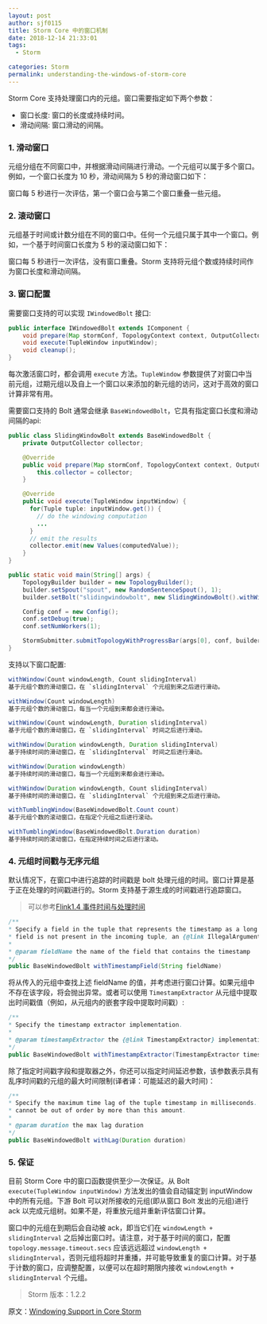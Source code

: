 ```yaml
---
layout: post
author: sjf0115
title: Storm Core 中的窗口机制
date: 2018-12-14 21:33:01
tags:
  - Storm

categories: Storm
permalink: understanding-the-windows-of-storm-core
---
```


Storm Core 支持处理窗口内的元组。窗口需要指定如下两个参数：
- 窗口长度: 窗口的长度或持续时间。
- 滑动间隔: 窗口滑动的间隔。

### 1. 滑动窗口

元组分组在不同窗口中，并根据滑动间隔进行滑动。一个元组可以属于多个窗口。例如，一个窗口长度为 10 秒，滑动间隔为 5 秒的滑动窗口如下：
![]()

窗口每 5 秒进行一次评估，第一个窗口会与第二个窗口重叠一些元组。

### 2. 滚动窗口

元组基于时间或计数分组在不同的窗口中。任何一个元组只属于其中一个窗口。例如，一个基于时间窗口长度为 5 秒的滚动窗口如下：
![]()

窗口每 5 秒进行一次评估，没有窗口重叠。Storm 支持将元组个数或持续时间作为窗口长度和滑动间隔。

### 3. 窗口配置

需要窗口支持的可以实现 `IWindowedBolt` 接口:
```java
public interface IWindowedBolt extends IComponent {
    void prepare(Map stormConf, TopologyContext context, OutputCollector collector);
    void execute(TupleWindow inputWindow);
    void cleanup();
}
```
每次激活窗口时，都会调用 `execute` 方法。`TupleWindow` 参数提供了对窗口中当前元组，过期元组以及自上一个窗口以来添加的新元组的访问，这对于高效的窗口计算非常有用。

需要窗口支持的 Bolt 通常会继承 `BaseWindowedBolt`，它具有指定窗口长度和滑动间隔的api:
```java
public class SlidingWindowBolt extends BaseWindowedBolt {
    private OutputCollector collector;

    @Override
    public void prepare(Map stormConf, TopologyContext context, OutputCollector collector) {
        this.collector = collector;
    }

    @Override
    public void execute(TupleWindow inputWindow) {
      for(Tuple tuple: inputWindow.get()) {
        // do the windowing computation
        ...
      }
      // emit the results
      collector.emit(new Values(computedValue));
    }
}

public static void main(String[] args) {
    TopologyBuilder builder = new TopologyBuilder();
    builder.setSpout("spout", new RandomSentenceSpout(), 1);
    builder.setBolt("slidingwindowbolt", new SlidingWindowBolt().withWindow(new Count(30), new Count(10)), 1).shuffleGrouping("spout");

    Config conf = new Config();
    conf.setDebug(true);
    conf.setNumWorkers(1);

    StormSubmitter.submitTopologyWithProgressBar(args[0], conf, builder.createTopology());
}
```
支持以下窗口配置:
```java
withWindow(Count windowLength, Count slidingInterval)
基于元组个数的滑动窗口，在 `slidingInterval` 个元组到来之后进行滑动。

withWindow(Count windowLength)
基于元组个数的滑动窗口，每当一个元组到来都会进行滑动。

withWindow(Count windowLength, Duration slidingInterval)
基于元组个数的滑动窗口，在 `slidingInterval` 时间之后进行滑动。

withWindow(Duration windowLength, Duration slidingInterval)
基于持续时间的滑动窗口，在 `slidingInterval` 时间之后进行滑动。

withWindow(Duration windowLength)
基于持续时间的滑动窗口，每当一个元组到来都会进行滑动。

withWindow(Duration windowLength, Count slidingInterval)
基于持续时间的滑动窗口，在 `slidingInterval` 个元组到来之后进行滑动。

withTumblingWindow(BaseWindowedBolt.Count count)
基于元组个数的滚动窗口，在指定个元组之后进行滚动。

withTumblingWindow(BaseWindowedBolt.Duration duration)
基于持续时间的滚动窗口，在指定持续时间之后进行滚动。
```

### 4. 元组时间戳与无序元组

默认情况下，在窗口中进行追踪的时间戳是 bolt 处理元组的时间。窗口计算是基于正在处理的时间戳进行的。Storm 支持基于源生成的时间戳进行追踪窗口。
> 可以参考[Flink1.4 事件时间与处理时间](http://smartsi.club/flink-stream-event-time-and-processing-time.html)

```java
/**
* Specify a field in the tuple that represents the timestamp as a long value. If this
* field is not present in the incoming tuple, an {@link IllegalArgumentException} will be thrown.
*
* @param fieldName the name of the field that contains the timestamp
*/
public BaseWindowedBolt withTimestampField(String fieldName)
```

将从传入的元组中查找上述 fieldName 的值，并考虑进行窗口计算。如果元组中不存在该字段，将会抛出异常。或者可以使用 `TimestampExtractor` 从元组中提取出时间戳值（例如，从元组内的嵌套字段中提取时间戳）:
```java
/**
* Specify the timestamp extractor implementation.
*
* @param timestampExtractor the {@link TimestampExtractor} implementation
*/
public BaseWindowedBolt withTimestampExtractor(TimestampExtractor timestampExtractor)
```
除了指定时间戳字段和提取器之外，你还可以指定时间延迟参数，该参数表示具有乱序时间戳的元组的最大时间限制(译者译：可能延迟的最大时间)：
```java
/**
* Specify the maximum time lag of the tuple timestamp in milliseconds. It means that the tuple timestamps
* cannot be out of order by more than this amount.
*
* @param duration the max lag duration
*/
public BaseWindowedBolt withLag(Duration duration)
```
### 5. 保证

目前 Storm Core 中的窗口函数提供至少一次保证。从 Bolt `execute(TupleWindow inputWindow)` 方法发出的值会自动锚定到 inputWindow 中的所有元组。下游 Bolt 可以对所接收的元组(即从窗口 Bolt 发出的元组)进行 ack 以完成元组树。如果不是，将重放元组并重新评估窗口计算。

窗口中的元组在到期后会自动被 ack，即当它们在 `windowLength + slidingInterval` 之后掉出窗口时。请注意，对于基于时间的窗口，配置 `topology.message.timeout.secs` 应该远远超过 `windowLength + slidingInterval`，否则元组将超时并重播，并可能导致重复的窗口计算。对于基于计数的窗口，应调整配置，以便可以在超时期限内接收 `windowLength + slidingInterval` 个元组。

> Storm 版本：1.2.2

原文：[Windowing Support in Core Storm](http://storm.apache.org/releases/1.2.2/Windowing.html)
